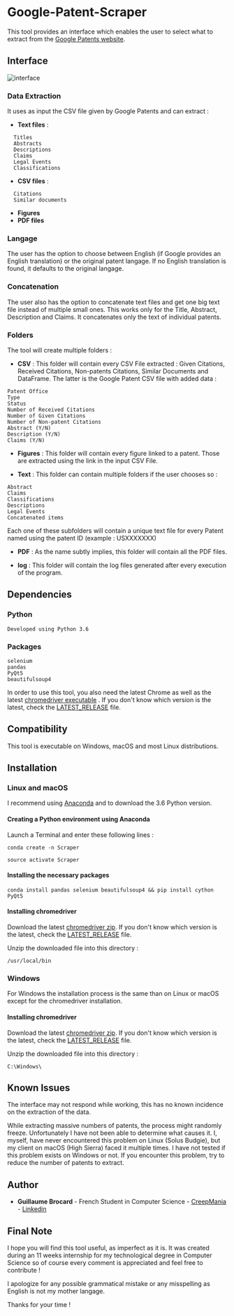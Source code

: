 # Google-Patent-Scraper
This tool provides an interface which enables the user to select what to extract from the [Google Patents website](https://www.google.com/patents).

## Interface
![interface](https://i.imgur.com/Fkc1tOo.png)

### Data Extraction
It uses as input the CSV file given by Google Patents and can extract :
* **Text files** :
```
  Titles
  Abstracts
  Descriptions
  Claims
  Legal Events
  Classifications
```
* **CSV files** :
```
  Citations
  Similar documents
```
* **Figures**
* **PDF files**

### Langage
The user has the option to choose between English (if Google provides an English translation) or the original patent langage.
If no English translation is found, it defaults to the original langage.

### Concatenation
The user also has the option to concatenate text files and get one big text file instead of multiple small ones.
This works only for the Title, Abstract, Description and Claims.
It concatenates only the text of individual patents.

### Folders
The tool will create multiple folders :
* **CSV** :
This folder will contain every CSV File extracted : Given Citations, Received Citations, Non-patents Citations, Similar Documents and DataFrame.
The latter is the Google Patent CSV file with added data :
```
Patent Office
Type
Status
Number of Received Citations
Number of Given Citations
Number of Non-patent Citations
Abstract (Y/N)
Description (Y/N)
Claims (Y/N)
```

* **Figures** :
This folder will contain every figure linked to a patent. Those are extracted using the link in the input CSV File.

* **Text** :
This folder can contain multiple folders if the user chooses so :
```
Abstract
Claims
Classifications
Descriptions
Legal Events
Concatenated items
```
Each one of these subfolders will contain a unique text file for every Patent named using the patent ID (example : USXXXXXXX)

* **PDF** :
As the name subtly implies, this folder will contain all the PDF files.

* **log** :
This folder will contain the log files generated after every execution of the program.

## Dependencies
### Python
```
Developed using Python 3.6
```
### Packages
```
selenium
pandas
PyQt5
beautifulsoup4
```
In order to use this tool, you also need the latest Chrome as well as the latest [chromedriver executable](https://chromedriver.storage.googleapis.com/index.html) .
If you don't know which version is the latest, check the [LATEST_RELEASE](https://chromedriver.storage.googleapis.com/LATEST_RELEASE) file.

## Compatibility
This tool is executable on Windows, macOS and most Linux distributions.

## Installation

### Linux and macOS

I recommend using [Anaconda](https://www.anaconda.com/download/) and to download the 3.6 Python version.

#### Creating a Python environment using Anaconda
Launch a Terminal and enter these following lines :
```
conda create -n Scraper
```
```
source activate Scraper
```
#### Installing the necessary packages
```
conda install pandas selenium beautifulsoup4 && pip install cython PyQt5
```

#### Installing chromedriver
Download the latest [chromedriver zip](https://chromedriver.storage.googleapis.com/index.html).
If you don't know which version is the latest, check the [LATEST_RELEASE](https://chromedriver.storage.googleapis.com/LATEST_RELEASE) file.

Unzip the downloaded file into this directory :
```
/usr/local/bin
```

### Windows

For Windows the installation process is the same than on Linux or macOS except for the chromedriver installation.

#### Installing chromedriver
Download the latest [chromedriver zip](https://chromedriver.storage.googleapis.com/index.html).
If you don't know which version is the latest, check the [LATEST_RELEASE](https://chromedriver.storage.googleapis.com/LATEST_RELEASE) file.

Unzip the downloaded file into this directory :
```
C:\Windows\
```

## Known Issues
The interface may not respond while working, this has no known incidence on the extraction of the data.

While extracting massive numbers of patents, the process might randomly freeze. Unfortunately I have not been able to determine what causes it. I, myself, have never encountered this problem on Linux (Solus Budgie), but my client on macOS (High Sierra) faced it multiple times. I have not tested if this problem exists on Windows or not.
If you encounter this problem, try to reduce the number of patents to extract.

## Author

* **Guillaume Brocard** - French Student in Computer Science - [CreepMania](https://www.github.com/CreepMania) - [Linkedin](https://www.linkedin.com/in/guillaume-brocard/)

## Final Note

I hope you will find this tool useful, as imperfect as it is. 
It was created during an 11 weeks internship for my technological degree in Computer Science so of course every comment is appreciated and feel free to contribute !

I apologize for any possible grammatical mistake or any misspelling as English is not my mother langage.

Thanks for your time !


